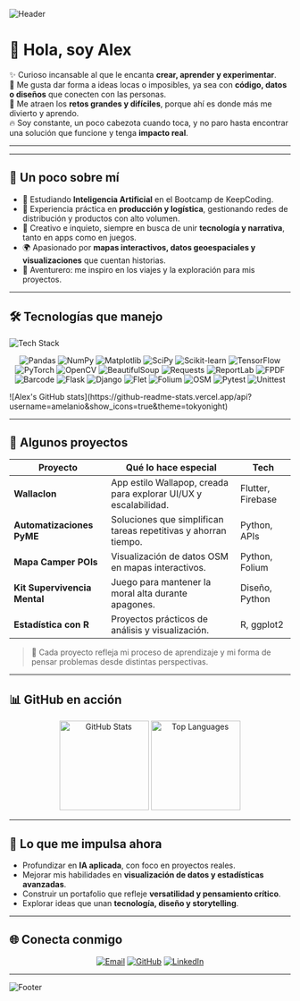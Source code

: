 

<!-- Banner superior -->
![Header](https://capsule-render.vercel.app/api?type=waving&color=0:00b4d8,100:0077b6&height=180&section=header&text=Alex%20Martín%20Peña&fontSize=35&fontColor=ffffff&fontAlignY=35)


# 👋 Hola, soy Alex

✨ Curioso incansable al que le encanta **crear, aprender y experimentar**.  
🎨 Me gusta dar forma a ideas locas o imposibles, ya sea con **código, datos o diseños** que conecten con las personas.  
🚀 Me atraen los **retos grandes y difíciles**, porque ahí es donde más me divierto y aprendo.  
🔥 Soy constante, un poco cabezota cuando toca, y no paro hasta encontrar una solución que funcione y tenga **impacto real**.  

---

---

## 🌟 Un poco sobre mí
- 🤖 Estudiando **Inteligencia Artificial** en el Bootcamp de KeepCoding.  
- 🧵 Experiencia práctica en **producción y logística**, gestionando redes de distribución y productos con alto volumen.  
- 🎲 Creativo e inquieto, siempre en busca de unir **tecnología y narrativa**, tanto en apps como en juegos.  
- 🌍 Apasionado por **mapas interactivos, datos geoespaciales y visualizaciones** que cuentan historias.  
- 🚐 Aventurero: me inspiro en los viajes y la exploración para mis proyectos.

---

## 🛠 Tecnologías que manejo
![Tech Stack](https://skillicons.dev/icons?i=python,r,flutter,git,docker,postgresql)

<p align="center">
  <!-- Datos y análisis -->
  <img src="https://img.shields.io/badge/-Pandas-150458?logo=pandas&logoColor=white" alt="Pandas"/>
  <img src="https://img.shields.io/badge/-NumPy-013243?logo=numpy&logoColor=white" alt="NumPy"/>
  <img src="https://img.shields.io/badge/-Matplotlib-11557c?logo=plotly&logoColor=white" alt="Matplotlib"/>
  <img src="https://img.shields.io/badge/-SciPy-8CAAE6?logo=scipy&logoColor=white" alt="SciPy"/>
  <img src="https://img.shields.io/badge/-scikit--learn-F7931E?logo=scikit-learn&logoColor=white" alt="Scikit-learn"/>

  <!-- Machine Learning & AI -->
  <img src="https://img.shields.io/badge/-TensorFlow-FF6F00?logo=tensorflow&logoColor=white" alt="TensorFlow"/>
  <img src="https://img.shields.io/badge/-PyTorch-EE4C2C?logo=pytorch&logoColor=white" alt="PyTorch"/>

  <!-- Automatización -->
  <img src="https://img.shields.io/badge/-OpenCV-5C3EE8?logo=opencv&logoColor=white" alt="OpenCV"/>
  <img src="https://img.shields.io/badge/-BeautifulSoup-3b7d44?logo=python&logoColor=white" alt="BeautifulSoup"/>
  <img src="https://img.shields.io/badge/-Requests-00599C?logo=python&logoColor=white" alt="Requests"/>
  <img src="https://img.shields.io/badge/-ReportLab-4B8BBE?logo=python&logoColor=white" alt="ReportLab"/>
  <img src="https://img.shields.io/badge/-FPDF-4B8BBE?logo=python&logoColor=white" alt="FPDF"/>
  <img src="https://img.shields.io/badge/-Barcode-4B8BBE?logo=python&logoColor=white" alt="Barcode"/>

  <!-- Desarrollo y web -->
  <img src="https://img.shields.io/badge/-Flask-000000?logo=flask&logoColor=white" alt="Flask"/>
  <img src="https://img.shields.io/badge/-Django-092E20?logo=django&logoColor=white" alt="Django"/>
  <img src="https://img.shields.io/badge/-Flet-02569B?logo=python&logoColor=white" alt="Flet"/>

  <!-- Mapas y geo -->
  <img src="https://img.shields.io/badge/-Folium-77B829?logo=python&logoColor=white" alt="Folium"/>
  <img src="https://img.shields.io/badge/-OpenStreetMap-7EBC6F?logo=openstreetmap&logoColor=white" alt="OSM"/>

  <!-- Testing -->
  <img src="https://img.shields.io/badge/-Pytest-0A9EDC?logo=pytest&logoColor=white" alt="Pytest"/>
  <img src="https://img.shields.io/badge/-Unittest-0A9EDC?logo=python&logoColor=white" alt="Unittest"/>
</p>
![Alex's GitHub stats](https://github-readme-stats.vercel.app/api?username=amelanio&show_icons=true&theme=tokyonight)


---

## 🚀 Algunos proyectos
| Proyecto | Qué lo hace especial | Tech |
|-----------|---------------------|------|
| **Wallaclon** | App estilo Wallapop, creada para explorar UI/UX y escalabilidad. | Flutter, Firebase |
| **Automatizaciones PyME** | Soluciones que simplifican tareas repetitivas y ahorran tiempo. | Python, APIs |
| **Mapa Camper POIs** | Visualización de datos OSM en mapas interactivos. | Python, Folium |
| **Kit Supervivencia Mental** | Juego para mantener la moral alta durante apagones. | Diseño, Python |
| **Estadística con R** | Proyectos prácticos de análisis y visualización. | R, ggplot2 |

> 🌱 Cada proyecto refleja mi proceso de aprendizaje y mi forma de pensar problemas desde distintas perspectivas.

---

## 📊 GitHub en acción
<p align="center">
  <img src="https://github-readme-stats.vercel.app/api?username=amelanio&show_icons=true&theme=tokyonight" alt="GitHub Stats" height="160"/>
  <img src="https://github-readme-stats.vercel.app/api/top-langs/?username=amelanio&layout=compact&theme=tokyonight" alt="Top Languages" height="160"/>
</p>

---

## 🎯 Lo que me impulsa ahora
- Profundizar en **IA aplicada**, con foco en proyectos reales.  
- Mejorar mis habilidades en **visualización de datos y estadísticas avanzadas**.  
- Construir un portafolio que refleje **versatilidad y pensamiento crítico**.  
- Explorar ideas que unan **tecnología, diseño y storytelling**.

---

## 🌐 Conecta conmigo
<p align="center">
  <a href="mailto:amelanio@gmail.com"><img src="https://img.shields.io/badge/Email-0078D4?style=for-the-badge&logo=microsoft-outlook&logoColor=white" alt="Email"></a>
  <a href="https://github.com/amelanio"><img src="https://img.shields.io/badge/GitHub-181717?style=for-the-badge&logo=github&logoColor=white" alt="GitHub"></a>
  <a href="https://www.linkedin.com/in/alejandro-martin-peña-74a555128/"><img src="https://img.shields.io/badge/LinkedIn-0077B5?style=for-the-badge&logo=linkedin&logoColor=white" alt="LinkedIn"></a>
</p>

---

<!-- Footer -->
![Footer](https://capsule-render.vercel.app/api?type=waving&color=0:0077b6,100:00b4d8&height=120&section=footer)
